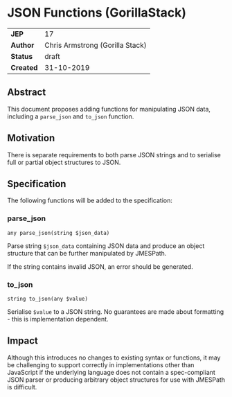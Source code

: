 # JSON Functions (GorillaStack)

|||
|---|---
| **JEP**    | 17
| **Author** | Chris Armstrong (Gorilla Stack)
| **Status** | draft
| **Created**| 31-10-2019

## Abstract

This document proposes adding functions for manipulating JSON data, including
a `parse_json` and `to_json` function.

## Motivation

There is separate requirements to both parse JSON strings and to serialise
full or partial object structures to JSON.

## Specification

The following functions will be added to the specification:

### parse_json

```
any parse_json(string $json_data)
```

Parse string `$json_data` containing JSON data and produce an object structure that can be
further manipulated by JMESPath.

If the string contains invalid JSON, an error should be generated.

### to_json

```
string to_json(any $value)
```

Serialise `$value` to a JSON string. No guarantees are made about formatting - this is
implementation dependent.

## Impact

Although this introduces no changes to existing syntax or functions, it may be challenging
to support correctly in implementations other than JavaScript if the underlying language
does not contain a spec-compliant JSON parser or producing arbitrary object structures for
use with JMESPath is difficult.
